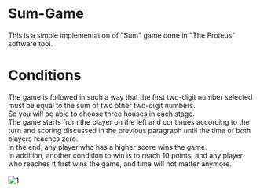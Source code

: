 # Sum-Game
This is a simple implementation of "Sum" game done in "The Proteus" software tool.

# Conditions
The game is followed in such a way that the first two-digit number selected must be equal to the sum of two other two-digit numbers. <br>
So you will be able to choose three houses in each stage. <br>
The game starts from the player on the left and continues according to the turn and scoring discussed in the previous paragraph until the time of both players reaches zero. <br>
In the end, any player who has a higher score wins the game. <br>
In addition, another condition to win is to reach 10 points, and any player who reaches it first wins the game, and time will not matter anymore. <br>
<br>
![1](https://github.com/Mahshid-Alizade/Sum-Game/assets/42897108/1f0242bb-10fc-4096-993f-a582b2481ee4)

